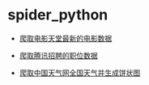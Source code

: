 # spider_python
* [爬取电影天堂最新的电影数据](./spiders/spider_dytt.py)

* [爬取腾讯招聘的职位数据](./spiders/spider_tencent_recruit.py)



* [爬取中国天气网全国天气并生成饼状图](./spiders/spider_china_weather.py)


